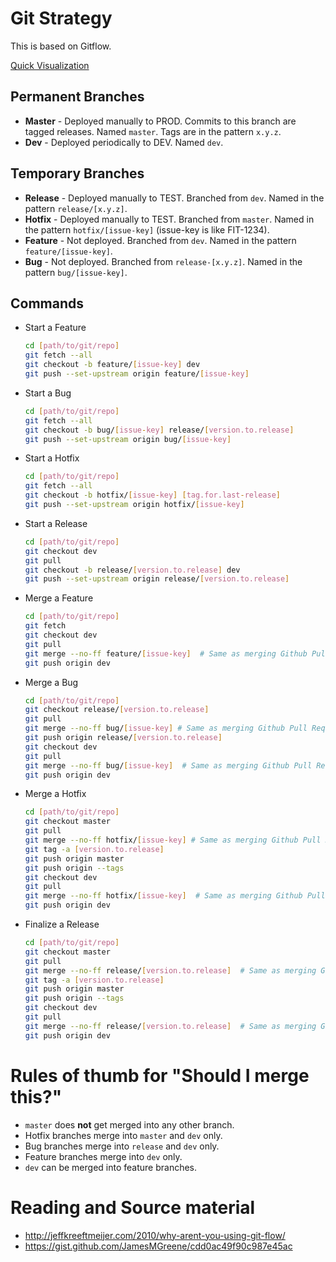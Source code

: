 # Git Strategy
This is based on Gitflow.

[Quick Visualization](https://docs.google.com/a/colorado.edu/drawings/d/1RAm8Xrvke9r-N1uMoWq_18XQBFo4fhVZ_lPw7t4k0w0/edit?usp=sharing)

## Permanent Branches
* __Master__ - Deployed manually to PROD.
    Commits to this branch are tagged releases. Named `master`. Tags are in the pattern `x.y.z`.
* __Dev__ - Deployed periodically to DEV.
    Named `dev`.

## Temporary Branches
* __Release__ - Deployed manually to TEST.
    Branched from `dev`. Named in the pattern `release/[x.y.z]`.
* __Hotfix__ - Deployed manually to TEST.
    Branched from `master`. Named in the pattern `hotfix/[issue-key]` (issue-key is like FIT-1234).
* __Feature__ - Not deployed.
    Branched from `dev`. Named in the pattern `feature/[issue-key]`.
* __Bug__ - Not deployed.
    Branched from `release-[x.y.z]`. Named in the pattern `bug/[issue-key]`.

## Commands
* Start a Feature

    ```bash
    cd [path/to/git/repo]
    git fetch --all
    git checkout -b feature/[issue-key] dev
    git push --set-upstream origin feature/[issue-key]
    ```

* Start a Bug

    ```bash
    cd [path/to/git/repo]
    git fetch --all
    git checkout -b bug/[issue-key] release/[version.to.release]
    git push --set-upstream origin bug/[issue-key]
    ```

* Start a Hotfix

    ```bash
    cd [path/to/git/repo]
    git fetch --all
    git checkout -b hotfix/[issue-key] [tag.for.last-release]
    git push --set-upstream origin hotfix/[issue-key]
    ```

* Start a Release

    ```bash
    cd [path/to/git/repo]
    git checkout dev
    git pull
    git checkout -b release/[version.to.release] dev
    git push --set-upstream origin release/[version.to.release]
    ```

* Merge a Feature

    ```bash
    cd [path/to/git/repo]
    git fetch
    git checkout dev
    git pull
    git merge --no-ff feature/[issue-key]  # Same as merging Github Pull Request
    git push origin dev
    ```

* Merge a Bug

    ```bash
    cd [path/to/git/repo]
    git checkout release/[version.to.release]
    git pull
    git merge --no-ff bug/[issue-key] # Same as merging Github Pull Request
    git push origin release/[version.to.release]
    git checkout dev
    git pull
    git merge --no-ff bug/[issue-key]  # Same as merging Github Pull Request
    git push origin dev
    ```

* Merge a Hotfix

    ```bash
    cd [path/to/git/repo]
    git checkout master
    git pull
    git merge --no-ff hotfix/[issue-key] # Same as merging Github Pull Request
    git tag -a [version.to.release]
    git push origin master
    git push origin --tags
    git checkout dev
    git pull
    git merge --no-ff hotfix/[issue-key]  # Same as merging Github Pull Request
    git push origin dev
    ```

* Finalize a Release

    ```bash
    cd [path/to/git/repo]
    git checkout master
    git pull
    git merge --no-ff release/[version.to.release]  # Same as merging Github Pull Request
    git tag -a [version.to.release]
    git push origin master
    git push origin --tags
    git checkout dev
    git pull
    git merge --no-ff release/[version.to.release]  # Same as merging Github Pull Request
    git push origin dev
    ```

# Rules of thumb for "Should I merge this?"
* `master` does __not__ get merged into any other branch.
* Hotfix branches merge into `master` and `dev` only.
* Bug branches merge into `release` and `dev` only.
* Feature branches merge into `dev` only.
* `dev` can be merged into feature branches.

# Reading and Source material
* http://jeffkreeftmeijer.com/2010/why-arent-you-using-git-flow/
* https://gist.github.com/JamesMGreene/cdd0ac49f90c987e45ac
